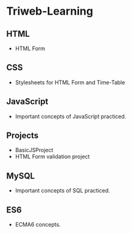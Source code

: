 # Triweb-Learning
## HTML
* HTML Form

## CSS
* Stylesheets for HTML Form and Time-Table

## JavaScript
* Important concepts of JavaScript practiced.

## Projects
* BasicJSProject
* HTML Form validation project

## MySQL
* Important concepts of SQL practiced.

## ES6
* ECMA6 concepts.

